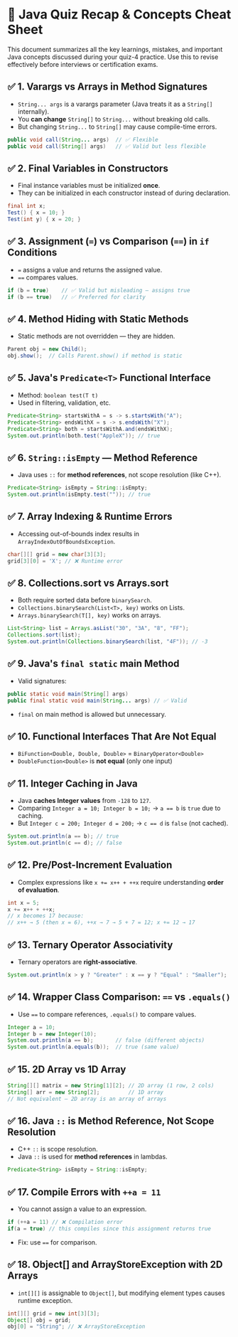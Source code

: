 # 🧠 Java Quiz Recap & Concepts Cheat Sheet
This document summarizes all the key learnings, mistakes, and important Java concepts discussed during your quiz-4 practice. Use this to revise effectively before interviews or certification exams.

## ✅ 1. Varargs vs Arrays in Method Signatures
- `String... args` is a varargs parameter (Java treats it as a `String[]` internally).
- You **can change** `String[]` to `String...` without breaking old calls.
- But changing `String...` to `String[]` may cause compile-time errors.
```java
public void call(String... args)  // ✅ Flexible
public void call(String[] args)   // ✅ Valid but less flexible
```

## ✅ 2. Final Variables in Constructors
- Final instance variables must be initialized **once**.
- They can be initialized in each constructor instead of during declaration.
```java
final int x;
Test() { x = 10; }
Test(int y) { x = 20; }
```

## ✅ 3. Assignment (`=`) vs Comparison (`==`) in `if` Conditions
- `=` assigns a value and returns the assigned value.
- `==` compares values.
```java
if (b = true)    // ✅ Valid but misleading — assigns true
if (b == true)   // ✅ Preferred for clarity
```

## ✅ 4. Method Hiding with Static Methods
- Static methods are not overridden — they are hidden.
```java
Parent obj = new Child();
obj.show();  // Calls Parent.show() if method is static
```

## ✅ 5. Java's `Predicate<T>` Functional Interface
- Method: `boolean test(T t)`
- Used in filtering, validation, etc.
```java
Predicate<String> startsWithA = s -> s.startsWith("A");
Predicate<String> endsWithX = s -> s.endsWith("X");
Predicate<String> both = startsWithA.and(endsWithX);
System.out.println(both.test("AppleX")); // true
```

## ✅ 6. `String::isEmpty` — Method Reference
- Java uses `::` for **method references**, not scope resolution (like C++).
```java
Predicate<String> isEmpty = String::isEmpty;
System.out.println(isEmpty.test("")); // true
```

## ✅ 7. Array Indexing & Runtime Errors
- Accessing out-of-bounds index results in `ArrayIndexOutOfBoundsException`.
```java
char[][] grid = new char[3][3];
grid[3][0] = 'X'; // ❌ Runtime error
```

## ✅ 8. Collections.sort vs Arrays.sort
- Both require sorted data before `binarySearch`.
- `Collections.binarySearch(List<T>, key)` works on Lists.
- `Arrays.binarySearch(T[], key)` works on arrays.
```java
List<String> list = Arrays.asList("30", "3A", "8", "FF");
Collections.sort(list);
System.out.println(Collections.binarySearch(list, "4F")); // -3
```

## ✅ 9. Java's `final static` main Method
- Valid signatures:
```java
public static void main(String[] args)
public final static void main(String... args) // ✅ Valid
```
- `final` on main method is allowed but unnecessary.

## ✅ 10. Functional Interfaces That Are Not Equal
- `BiFunction<Double, Double, Double>` = `BinaryOperator<Double>`
- `DoubleFunction<Double>` is **not equal** (only one input)


## ✅ 11. Integer Caching in Java
- Java **caches Integer values** from `-128` to `127`.
- Comparing `Integer a = 10; Integer b = 10;` → `a == b` is `true` due to caching.
- But `Integer c = 200; Integer d = 200;` → `c == d` is `false` (not cached).
```java
System.out.println(a == b); // true
System.out.println(c == d); // false
```


## ✅ 12. Pre/Post-Increment Evaluation
- Complex expressions like `x += x++ + ++x` require understanding **order of evaluation**.
```java
int x = 5;
x += x++ + ++x;
// x becomes 17 because:
// x++ → 5 (then x = 6), ++x → 7 → 5 + 7 = 12; x += 12 → 17
```


## ✅ 13. Ternary Operator Associativity
- Ternary operators are **right-associative**.
```java
System.out.println(x > y ? "Greater" : x == y ? "Equal" : "Smaller");
```


## ✅ 14. Wrapper Class Comparison: `==` vs `.equals()`
- Use `==` to compare references, `.equals()` to compare values.
```java
Integer a = 10;
Integer b = new Integer(10);
System.out.println(a == b);       // false (different objects)
System.out.println(a.equals(b));  // true (same value)
```


## ✅ 15. 2D Array vs 1D Array
```java
String[][] matrix = new String[1][2]; // 2D array (1 row, 2 cols)
String[] arr = new String[2];         // 1D array
// Not equivalent — 2D array is an array of arrays
```


## ✅ 16. Java `::` is Method Reference, Not Scope Resolution
- C++ `::` is scope resolution.
- Java `::` is used for **method references** in lambdas.
```java
Predicate<String> isEmpty = String::isEmpty;
```


## ✅ 17. Compile Errors with `++a = 11`
- You cannot assign a value to an expression.
```java
if (++a = 11) // ❌ Compilation error
if(a = true) // this compiles since this assignment returns true
```
- Fix: use `==` for comparison.


## ✅ 18. Object[] and ArrayStoreException with 2D Arrays
- `int[][]` is assignable to `Object[]`, but modifying element types causes runtime exception.
```java
int[][] grid = new int[3][3];
Object[] obj = grid;
obj[0] = "String"; // ❌ ArrayStoreException
```
